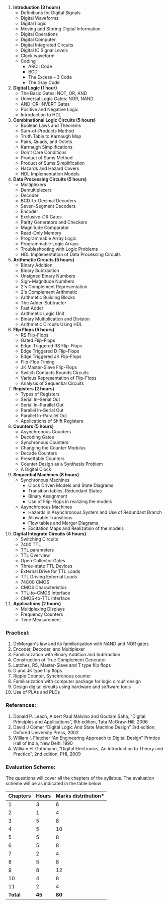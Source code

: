 1. **Introduction (3 hours)**
    - Definitions for Digital Signals
    - Digital Waveforms
    - Digital Logic
    - Moving and Storing Digital Information
    - Digital Operations
    - Digital Computer
    - Digital Integrated Circuits
    - Digital IC Signal Levels
    - Clock waveform
    - Coding
        - ASCII Code
        - BCD
        - The Excess – 3 Code
        - The Gray Code
2. **Digital Logic (1 hour)**
    - The Basic Gates: NOT, OR, AND
    - Universal Logic Gates: NOR, NAND
    - AND-OR-INVERT Gates
    - Positive and Negative Logic
    - Introduction to HDL
3. **Combinational Logic Circuits (5 hours)**
    - Boolean Laws and Theorems
    - Sum-of-Products Method
    - Truth Table to Karnaugh Map
    - Pairs, Quads, and Octets
    - Karnaugh Simplifications
    - Don't Care Conditions
    - Product of Sums Method
    - Product of Sums Simplification
    - Hazards and Hazard Covers
    - HDL Implementation Models
4. **Data Processing Circuits (5 hours)**
    - Multiplexers
    - Demultiplexers
    - Decoder
    - BCD-to-Decimal Decoders
    - Seven-Segment Decoders
    - Encoder
    - Exclusive-OR Gates
    - Parity Generators and Checkers
    - Magnitude Comparator
    - Read-Only Memory
    - Programmable Array Logic
    - Programmable Logic Arrays
    - Troubleshooting with Logic Problems
    - HDL Implementation of Data Processing Circuits
5. **Arithmetic Circuits (5 hours)**
    - Binary Addition
    - Binary Subtraction
    - Unsigned Binary Numbers
    - Sign-Magnitude Numbers
    - 2's Complement Representation
    - 2's Complement Arithmetic
    - Arithmetic Building Blocks
    - The Adder-Subtracter
    - Fast Adder
    - Arithmetic Logic Unit
    - Binary Multiplication and Division
    - Arithmetic Circuits Using HDL
6. **Flip Flops (5 hours)**
    - RS Flip-Flops
    - Gated Flip-Flops
    - Edge-Triggered RS Flip-Flops
    - Edge Triggered D Flip-Flops
    - Edge Triggered JK Flip-Flops
    - Flip-Flop Timing
    - JK Master-Slave Flip-Flops
    - Switch Contacts Bounds Circuits
    - Various Representation of Flip-Flops
    - Analysis of Sequential Circuits
7. **Registers (2 hours)**
    - Types of Registers
    - Serial In–Serial Out
    - Serial In–Parallel Out
    - Parallel In–Serial Out
    - Parallel In–Parallel Out
    - Applications of Shift Registers
8. **Counters (5 hours)**
    - Asynchronous Counters
    - Decoding Gates
    - Synchronous Counters
    - Changing the Counter Modulus
    - Decade Counters
    - Presettable Counters
    - Counter Design as a Synthesis Problem
    - A Digital Clock
9. **Sequential Machines (8 hours)**
    - Synchronous Machines
        - Clock Driven Models and State Diagrams
        - Transition tables, Redundant States
        - Binary Assignment
        - Use of Flip-Flops in realizing the models
    - Asynchronous Machines
        - Hazards in Asynchronous System and Use of Redundant Branch
        - Allowable Transitions
        - Flow tables and Merger Diagrams
        - Excitation Maps and Realization of the models
10. **Digital Integrate Circuits (4 hours)**
    - Switching Circuits
    - 7400 TTL
    - TTL parameters
    - TTL Overview
    - Open Collector Gates
    - Three-state TTL Devices
    - External Drive for TTL Loads
    - TTL Driving External Loads
    - 74C00 CMOS
    - CMOS Characteristics
    - TTL-to–CMOS Interface
    - CMOS-to-TTL Interface
11. **Applications (2 hours)**
    - Multiplexing Displays
    - Frequency Counters
    - Time Measurement

### Practical:

1. DeMorgan's law and its familiarization with NAND and NOR gates
2. Encoder, Decoder, and Multiplexer
3. Familiarization with Binary Addition and Subtraction
4. Construction of True Complement Generator
5. Latches, RS, Master-Slave and T type flip flops
6. D and JK type flip flops
7. Ripple Counter, Synchronous counter
8. Familiarization with computer package for logic circuit design
9. Design digital circuits using hardware and software tools
10. Use of PLAs and PLDs

### References:

1. Donald P. Leach, Albert Paul Malvino and Goutam Saha, “Digital Principles and Applications”, 6th edition, Tata McGraw-Hill, 2006
2. David J Comer “Digital Logic And State Machine Design” 3rd edition, Oxfored University Press, 2002
3. William I. Fletcher “An Engineering Approach to Digital Design” Printice Hall of India, New Delhi 1990 
4. William H. Gothmann, “Digital Electronics, An Introduction to Theory and Practice”, 2nd edition, PHI, 2009

### Evaluation Scheme:

The questions will cover all the chapters of the syllabus. The evaluation scheme will be as indicated in the table below

| Chapters  | Hours  | Marks distribution* |
| --------- | ------ | ------------------- |
| 1         | 3      | 6                   |
| 2         | 1      | 4                   |
| 3         | 5      | 8                   |
| 4         | 5      | 10                  |
| 5         | 5      | 8                   |
| 6         | 5      | 8                   |
| 7         | 2      | 4                   |
| 8         | 5      | 8                   |
| 9         | 8      | 12                  |
| 10        | 4      | 8                   |
| 11        | 2      | 4                   |
| **Total** | **45** | **80**              |
